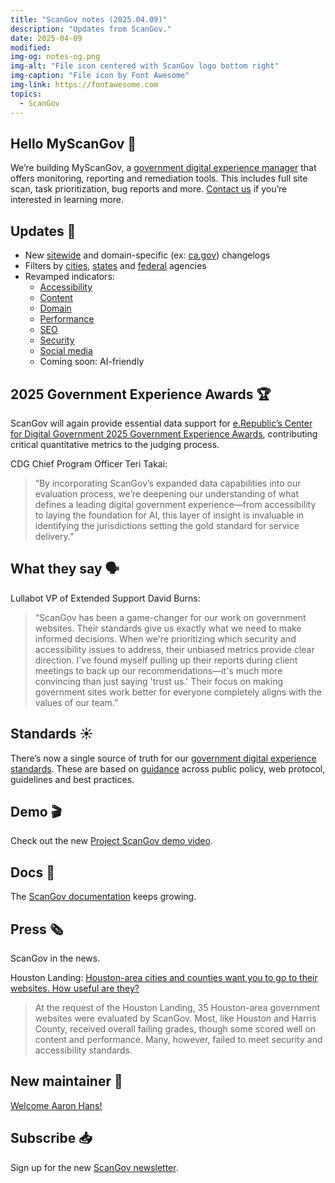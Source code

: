 ```yaml
---
title: "ScanGov notes (2025.04.09)"
description: "Updates from ScanGov."
date: 2025-04-09
modified: 
img-og: notes-og.png
img-alt: "File icon centered with ScanGov logo bottom right"
img-caption: "File icon by Font Awesome"
img-link: https://fontawesome.com
topics:
  - ScanGov
---
```


## Hello MyScanGov 👋

We’re building MyScanGov, a [government digital experience manager](https://scangov.com) that offers monitoring, reporting and remediation tools. This includes full site scan, task prioritization, bug reports and more. [Contact us](https://docs.scangov.org/contact) if you’re interested in learning more.

## Updates 🚀

* New [sitewide](https://scangov.org/changelog/) and domain-specific (ex: [ca.gov](https://scangov.org/profile/ca-gov/changelog/)) changelogs  
* Filters by [cities](https://scangov.org/rankings/cities/), [states](https://scangov.org/rankings/states/) and [federal](https://scangov.org/rankings/federal/) agencies   
* Revamped indicators:  
  * [Accessibility](https://scangov.org/sorts/accessibility/)  
  * [Content](https://scangov.org/sorts/content/)  
  * [Domain](https://scangov.org/sorts/url/)  
  * [Performance](https://scangov.org/sorts/performance/)  
  * [SEO](https://scangov.org/sorts/seo/)  
  * [Security](https://scangov.org/sorts/security/)  
  * [Social media](https://scangov.org/sorts/social/)  
  * Coming soon: AI-friendly

## 2025 Government Experience Awards 🏆

ScanGov will again provide essential data support for [e.Republic’s Center for Digital Government 2025 Government Experience Awards](https://docs.scangov.org/news/government-experience-awards-2025), contributing critical quantitative metrics to the judging process.

CDG Chief Program Officer Teri Takai:

> “By incorporating ScanGov’s expanded data capabilities into our evaluation process, we’re deepening our understanding of what defines a leading digital government experience—from accessibility to laying the foundation for AI, this layer of insight is invaluable in identifying the jurisdictions setting the gold standard for service delivery.”

## What they say 🗣️

Lullabot VP of Extended Support David Burns:

> “ScanGov has been a game-changer for our work on government websites. Their standards give us exactly what we need to make informed decisions. When we're prioritizing which security and accessibility issues to address, their unbiased metrics provide clear direction. I've found myself pulling up their reports during client meetings to back up our recommendations—it's much more convincing than just saying 'trust us.' Their focus on making government sites work better for everyone completely aligns with the values of our team.”

## Standards ☀️

There’s now a single source of truth for our [government digital experience standards](https://standards.scangov.org/). These are based on [guidance](https://standards.scangov.org/guidance/) across public policy, web protocol, guidelines and best practices.

## Demo 🎬

Check out the new [Project ScanGov demo video](https://docs.scangov.org/demo).

## Docs 📄

The [ScanGov documentation](https://docs.scangov.org) keeps growing.

## Press 🗞️

ScanGov in the news.

Houston Landing: [Houston-area cities and counties want you to go to their websites. How useful are they?](https://houstonlanding.org/houston-area-cities-and-counties-want-you-to-go-to-their-websites-how-useful-are-they/)

> At the request of the Houston Landing, 35 Houston-area government websites were evaluated by ScanGov. Most, like Houston and Harris County, received overall failing grades, though some scored well on content and performance. Many, however, failed to meet security and accessibility standards.

## New maintainer 🙌

[Welcome Aaron Hans\!](https://docs.scangov.org/news/welcome-aaron-hans)

## Subscribe 📥

Sign up for the new [ScanGov newsletter](https://docs.scangov.org/subscribe).